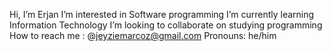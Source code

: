 Hi, I’m Erjan 
I’m interested in Software programming
I’m currently learning Information Technology
I’m looking to collaborate on studying programming
How to reach me : @jeyziemarcoz@gmail.com
Pronouns: he/him
